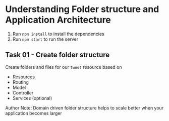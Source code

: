 # Understanding Folder structure and Application Architecture

1. Run `npm install` to install the dependencies
2. Run `npm start` to run the server

## Task 01 - Create folder structure

Create folders and files for our `tweet` resource based on

- Resources
- Routing
- Model
- Controller
- Services (optional)

Author Note: Domain driven folder structure helps to scale better when your application becomes larger

